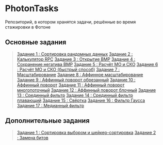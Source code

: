 # PhotonTasks
Репозиторий, в котором хранятся задачи, решённые во время стажировки в Фотоне

## Основные задания
> [Задание 1 : Сортировка рандомных данных](https://github.com/Jb192101/PhotonTasks/tree/main/Задание%201)
> [Задание 2 : Калькулятор RPC](https://github.com/Jb192101/PhotonTasks/tree/main/Задание%202)
> [Задание 3 : Открытие BMP](https://github.com/Jb192101/PhotonTasks/tree/main/Задание%203)
> [Задание 4 : Сохранение негатива BMP](https://github.com/Jb192101/PhotonTasks/tree/main/Задание%204)
> [Задание 5 : Расчёт МО и СКО](https://github.com/Jb192101/PhotonTasks/tree/main/Задание%205)
> [Задание 6 : Расчёт МО и СКО (быстрый способ)](https://github.com/Jb192101/PhotonTasks/tree/main/Задание%206)
> [Задание 7 : Масштабирование](https://github.com/Jb192101/PhotonTasks/tree/main/Задание%207)
> [Задание 8 : Аффинное масштабирование](https://github.com/Jb192101/PhotonTasks/tree/main/Задание%208)
> [Задание 9 : Аффинный поворот обрезанный](https://github.com/Jb192101/PhotonTasks/tree/main/Задание%209)
> [Задание 10 : Аффинный поворот](https://github.com/Jb192101/PhotonTasks/tree/main/Задание%2010)
> [Задание 11 : Аффинный поворот многопоточный](https://github.com/Jb192101/PhotonTasks/tree/main/Задание%2011)
> [Задание 12 : Аффинный поворот блочный](https://github.com/Jb192101/PhotonTasks/tree/main/Задание%2012)
> [Задание 13 : Срединный фильтр](https://github.com/Jb192101/PhotonTasks/tree/main/Задание%2013)
> [Задание 14 : Срединный фильтр плавающий](https://github.com/Jb192101/PhotonTasks/tree/main/Задание%2014)
> [Задание 15 : Свёртка](https://github.com/Jb192101/PhotonTasks/tree/main/Задание%2015)
> [Задание 16 : Фильтр Гаусса](https://github.com/Jb192101/PhotonTasks/tree/main/Задание%2016)
> [Задание 17 : Медианный фильтр](https://github.com/Jb192101/PhotonTasks/tree/main/Задание%2017)

## Дополнительные задания
> [Задание 1 : Сортировка выбором и шейкер-сортировка](https://github.com/Jb192101/PhotonTasks/tree/main/ДопЗадание%201)
> [Задание 2 : Замена битов](https://github.com/Jb192101/PhotonTasks/tree/main/ДопЗадание%202)
